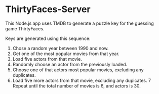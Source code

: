 # ThirtyFaces-Server

This Node.js app uses TMDB to generate a puzzle key for the guessing game ThirtyFaces.  

Keys are generated using this sequence:
1. Chose a random year between 1990 and now. 
2. Get one of the most popular movies from that year. 
3. Load five actors from that movie. 
4. Randomly choose an actor from the previously loaded. 
5. Choose one of that actors most popular movies, excluding any duplicates. 
6. Load five more actors from that movie, excluding any dupicates.
7 Repeat until the total number of movies is 6, and actors is 30. 
